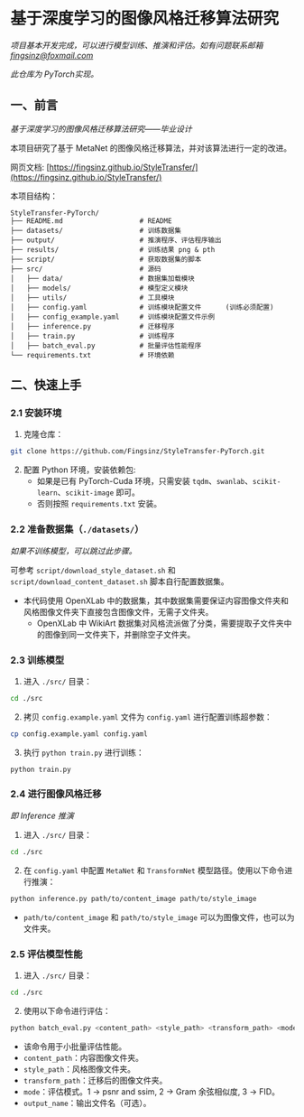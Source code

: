 # 基于深度学习的图像风格迁移算法研究

*项目基本开发完成，可以进行模型训练、推演和评估。如有问题联系邮箱 fingsinz@foxmail.com*

*此仓库为 PyTorch实现。*

## 一、前言

*基于深度学习的图像风格迁移算法研究——毕业设计*

本项目研究了基于 MetaNet 的图像风格迁移算法，并对该算法进行一定的改进。

网页文档: [https://fingsinz.github.io/StyleTransfer/](https://fingsinz.github.io/StyleTransfer/)

本项目结构：

```
StyleTransfer-PyTorch/
├── README.md                   # README
├── datasets/                   # 训练数据集
├── output/                     # 推演程序、评估程序输出
├── results/                    # 训练结果 png & pth
├── script/                     # 获取数据集的脚本
├── src/                        # 源码
│   ├── data/                   # 数据集加载模块
│   ├── models/                 # 模型定义模块
│   ├── utils/                  # 工具模块
│   ├── config.yaml             # 训练模块配置文件      (训练必须配置)
│   ├── config_example.yaml     # 训练模块配置文件示例
│   ├── inference.py            # 迁移程序
│   ├── train.py                # 训练程序
│   ├── batch_eval.py           # 批量评估性能程序
└── requirements.txt            # 环境依赖
```

## 二、快速上手

### 2.1 安装环境

1. 克隆仓库：

```bash
git clone https://github.com/Fingsinz/StyleTransfer-PyTorch.git
```

2. 配置 Python 环境，安装依赖包:
    - 如果是已有 PyTorch-Cuda 环境，只需安装 `tqdm`、`swanlab`、`scikit-learn`、`scikit-image` 即可。
    - 否则按照 `requirements.txt` 安装。

### 2.2 准备数据集（`./datasets/`）

*如果不训练模型，可以跳过此步骤。*

可参考 `script/download_style_dataset.sh` 和 `script/download_content_dataset.sh` 脚本自行配置数据集。

- 本代码使用 OpenXLab 中的数据集，其中数据集需要保证内容图像文件夹和风格图像文件夹下直接包含图像文件，无需子文件夹。
    - OpenXLab 中 WikiArt 数据集对风格流派做了分类，需要提取子文件夹中的图像到同一文件夹下，并删除空子文件夹。

### 2.3 训练模型

1. 进入 `./src/` 目录：

```bash
cd ./src
```

2. 拷贝 `config.example.yaml` 文件为 `config.yaml` 进行配置训练超参数：

```bash
cp config.example.yaml config.yaml
```

3. 执行 `python train.py` 进行训练：

```bash
python train.py
```

### 2.4 进行图像风格迁移

*即 Inference 推演*

1. 进入 `./src/` 目录：

```bash
cd ./src
```

2. 在 `config.yaml` 中配置 `MetaNet` 和 `TransformNet` 模型路径。使用以下命令进行推演：

```bash
python inference.py path/to/content_image path/to/style_image
```

- `path/to/content_image` 和 `path/to/style_image` 可以为图像文件，也可以为文件夹。

### 2.5 评估模型性能

1. 进入 `./src/` 目录：

```bash
cd ./src
```

2. 使用以下命令进行评估：

```bash
python batch_eval.py <content_path> <style_path> <transform_path> <mode> [output_name]
```

- 该命令用于小批量评估性能。
- `content_path`：内容图像文件夹。
- `style_path`：风格图像文件夹。
- `transform_path`：迁移后的图像文件夹。
- `mode`：评估模式。1 -> psnr and ssim, 2 -> Gram 余弦相似度, 3 -> FID。
- `output_name`：输出文件名（可选）。

